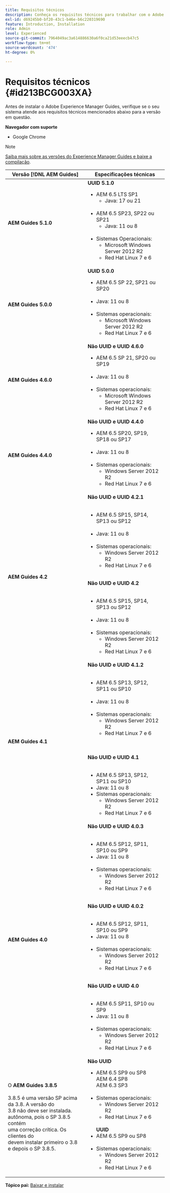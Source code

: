 ```yaml
---
title: Requisitos técnicos
description: Conheça os requisitos técnicos para trabalhar com o Adobe Experience Manager Guides
exl-id: d69245b0-bf20-43c1-b46e-b6c220319690
feature: Introduction, Installation
role: Admin
level: Experienced
source-git-commit: 7964049ac3a614886630a6f0ca21d53eeecb47c5
workflow-type: tm+mt
source-wordcount: '474'
ht-degree: 0%

---
```


# Requisitos técnicos {#id213BCG003XA}

Antes de instalar o Adobe Experience Manager Guides, verifique se o seu sistema atende aos requisitos técnicos mencionados abaixo para a versão em questão.

**Navegador com suporte**

- Google Chrome


>[!NOTE]
>
> [Saiba mais sobre as versões do Experience Manager Guides e baixe a compilação](../release-info/latest-release-info.md).


| Versão [!DNL AEM Guides] | Especificações técnicas |
|---|---|
| **AEM Guides 5.1.0** | **UUID 5.1.0** <ul><li> AEM 6.5 LTS SP1<br><ul><li>Java: 17 ou 21</li></ul> <br> <li> AEM 6.5 SP23, SP22 ou SP21 <br> <ul><li>Java: 11 ou 8 </li></ul> <br> <li>Sistemas Operacionais: <br> <ul><li>Microsoft Windows Server 2012 R2 <br> <li>Red Hat Linux 7 e 6</ul> |
| **AEM Guides 5.0.0** | **UUID 5.0.0** <ul><li> AEM 6.5 SP 22, SP21 ou SP20<br><br> <li>   Java: 11 ou 8 <br><br>   <li>Sistemas operacionais: <ul><li>Microsoft Windows Server 2012 R2 <br> <li>Red Hat Linux 7 e 6</ul> |
| **AEM Guides 4.6.0** | **Não UUID e UUID 4.6.0** <ul><li> AEM 6.5 SP 21, SP20 ou SP19<br><br> <li>   Java: 11 ou 8 <br><br>   <li>Sistemas operacionais: <ul><li>Microsoft Windows Server 2012 R2 <br> <li>Red Hat Linux 7 e 6</ul> |
| **AEM Guides 4.4.0** | **Não UUID e UUID 4.4.0** <ul><li> AEM 6.5 SP20, SP19, SP18 ou SP17 <br><br> <li>   Java: 11 ou 8 <br><br>   <li>Sistemas operacionais: <ul><li> Windows Server 2012 R2 <br> <li>Red Hat Linux 7 e 6</ul> |
| **AEM Guides 4.2** | **Não UUID e UUID 4.2.1**<br><br><ul> <li>AEM 6.5 SP15, SP14, SP13 ou SP12 <br><br><li>Java: 11 ou 8   <br><br><li> Sistemas operacionais: <ul><li>Windows Server 2012 R2  <li>Red Hat Linux 7 e 6</ul></ul> <br>**Não UUID e UUID 4.2**<br><br><ul> <li>AEM 6.5 SP15, SP14, SP13 ou SP12 <br><br><li>Java: 11 ou 8<br><br> <li> Sistemas operacionais: <ul><li>Windows Server 2012 R2 <br> <li>Red Hat Linux 7 e 6</ul> |
| **AEM Guides 4.1** | **Não UUID e UUID 4.1.2**<br><br> <ul><li>AEM 6.5 SP13, SP12, SP11 ou SP10 <br><br> <li>Java: 11 ou 8<br><br> <li>Sistemas operacionais: <ul><li>Windows Server 2012 R2 <br><li> Red Hat Linux 7 e 6 </ul></ul><br><br> **Não UUID e UUID 4.1**<br><br><ul> <li>AEM 6.5 SP13, SP12, SP11 ou SP10 <br><li>Java: 11 ou 8<li>Sistemas operacionais: <ul><li>Windows Server 2012 R2 <br> <li> Red Hat Linux 7 e 6 |
| **AEM Guides 4.0** | **Não UUID e UUID 4.0.3**<br><br><ul><li> AEM 6.5 SP12, SP11, SP10 ou SP9 <br><li>Java: 11 ou 8 <br><br> <li>Sistemas operacionais: <ul><li>Windows Server 2012 R2 <br> <li>Red Hat Linux 7 e 6<br><br> </ul></ul>**Não UUID e UUID 4.0.2** <br><br><ul><li> AEM 6.5 SP12, SP11, SP10 ou SP9 <br><li>Java: 11 ou 8 <br><br> <li>Sistemas operacionais: <ul><li>Windows Server 2012 R2 <br> <li>Red Hat Linux 7 e 6<br><br> </ul></ul>**Não UUID e UUID 4.0**<br> <br> <ul><li>AEM 6.5 SP11, SP10 ou SP9 <br><li>Java: 11 ou 8<br><br><li> Sistemas operacionais: <ul><li>Windows Server 2012 R2 <br> <li> Red Hat Linux 7 e 6 |
| O **AEM Guides 3.8.5** <br><br> 3.8.5 é uma versão SP acima da 3.8.  A versão do <br> 3.8 não deve ser instalada. <br> autônoma, pois o SP 3.8.5 contém <br> uma correção crítica. Os clientes do <br> devem instalar primeiro o 3.8 <br> e depois o SP 3.8.5. | **Não UUID** <br> <ul><li>AEM 6.5 SP9 ou SP8 <br> AEM 6.4 SP8 <br> AEM 6.3 SP3   <br><br> <li>Sistemas operacionais: <ul><li>Windows Server 2012 R2 <br> <li> Red Hat Linux 7 e 6</ul><br> **UUID** <br><li> AEM 6.5 SP9 ou SP8 <br><br> <li> Sistemas operacionais: <ul><li>Windows Server 2012 R2 <br> <li>Red Hat Linux 7 e 6 |


**Tópico pai:** [Baixar e instalar](download-install.md)
